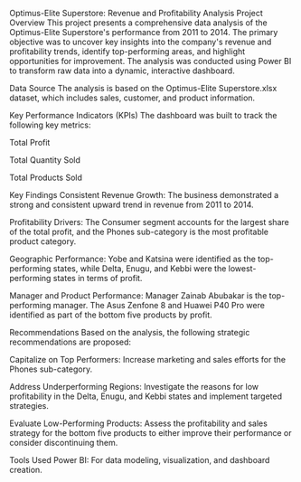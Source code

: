 Optimus-Elite Superstore: Revenue and Profitability Analysis
Project Overview
This project presents a comprehensive data analysis of the Optimus-Elite Superstore's performance from 2011 to 2014. The primary objective was to uncover key insights into the company's revenue and profitability trends, identify top-performing areas, and highlight opportunities for improvement. The analysis was conducted using Power BI to transform raw data into a dynamic, interactive dashboard.

Data Source
The analysis is based on the Optimus-Elite Superstore.xlsx dataset, which includes sales, customer, and product information.

Key Performance Indicators (KPIs)
The dashboard was built to track the following key metrics:

Total Profit

Total Quantity Sold

Total Products Sold

Key Findings
Consistent Revenue Growth: The business demonstrated a strong and consistent upward trend in revenue from 2011 to 2014.

Profitability Drivers: The Consumer segment accounts for the largest share of the total profit, and the Phones sub-category is the most profitable product category.

Geographic Performance: Yobe and Katsina were identified as the top-performing states, while Delta, Enugu, and Kebbi were the lowest-performing states in terms of profit.

Manager and Product Performance: Manager Zainab Abubakar is the top-performing manager. The Asus Zenfone 8 and Huawei P40 Pro were identified as part of the bottom five products by profit.

Recommendations
Based on the analysis, the following strategic recommendations are proposed:

Capitalize on Top Performers: Increase marketing and sales efforts for the Phones sub-category.

Address Underperforming Regions: Investigate the reasons for low profitability in the Delta, Enugu, and Kebbi states and implement targeted strategies.

Evaluate Low-Performing Products: Assess the profitability and sales strategy for the bottom five products to either improve their performance or consider discontinuing them.

Tools Used
Power BI: For data modeling, visualization, and dashboard creation.
